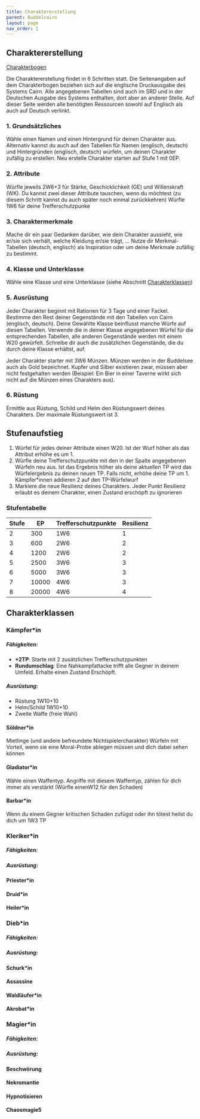 ```yaml
---
title: Charaktererstellung
parent: Buddelcairn
layout: page
nav_order: 1
---
```

## Charaktererstellung
[Charakterbogen](https://github.com/CallithRocksfall/BuddelseeWestMarches/blob/670191912377e1ca7e018250bf9dd95fd7eccb0c/buddelcairn%20files/Buddelcairn%20Character%20Sheet.pdf)

Die Charaktererstellung findet in 6 Schritten statt. Die Seitenangaben auf dem Charakterbogen beziehen sich auf die englische Druckausgabe des Systems Cairn. Alle angegebenen Tabellen sind auch im SRD und in der Deutschen Ausgabe des Systems enthalten, dort aber an anderer Stelle. Auf dieser Seite werden alle benötigten Ressourcen sowohl auf Englisch als auch auf Deutsch verlinkt. 

### 1. Grundsätzliches
Wähle einen Namen und einen Hintergrund für deinen Charakter aus. Alternativ kannst du auch auf den Tabellen für Namen (englisch, deutsch) und Hintergründen (englisch, deutsch) würfeln, um deinen Charakter zufällig zu erstellen. Neu erstelle Charakter starten auf Stufe 1 mit 0EP. 

### 2. Attribute
Würfle jeweils 2W6+3 für Stärke, Geschicklichkeit (GE) und Willenskraft (WK). Du kannst zwei dieser Attribute tauschen, wenn du möchtest (zu diesem Schritt kannst du auch später noch einmal zurückkehren)
Würfle 1W6 für deine Trefferschutzpunke

### 3. Charaktermerkmale
Mache dir ein paar Gedanken darüber, wie dein Charakter aussieht, wie er/sie sich verhält, welche Kleidung er/sie trägt, ... Nutze dir Merkmal-Tabellen (deutsch, englisch) als Inspiration oder um deine Merkmale zufällig zu bestimmt. 

### 4. Klasse und Unterklasse
Wähle eine Klasse und eine Unterklasse (siehe Abschnitt [Charakterklassen](./characters.html#charakterklassen))

### 5. Ausrüstung 
Jeder Charakter beginnt mit Rationen für 3 Tage und einer Fackel. Bestimme den Rest deiner Gegenstände mit den Tabellen von Cairn (englisch, deutsch).
Deine Gewählte Klasse beinflusst manche Würfe auf diesen Tabellen. Verwende die in deiner Klasse angegebenen Würfel für die entsprechenden Tabellen, alle anderen Gegenstände werden mit einem W20 gewürfelt. Schreibe dir auch die zusätzlichen Gegenstände, die du durch deine Klasse erhältst, auf. 

Jeder Charakter starter mit 3W6 Münzen. Münzen werden in der Buddelsee auch als Gold bezeichnet. Kupfer und Silber existieren zwar, müssen aber nicht festgehalten werden (Beispiel: Ein Bier in einer Taverne wirkt sich nicht auf die Münzen eines Charakters aus). 

### 6. Rüstung 
Ermittle aus Rüstung, Schild und Helm den Rüstungswert deines Charakters. Der maximale Rüstungswert ist 3.

## Stufenaufstieg
1. Würfel für jedes deiner Attribute einen W20. Ist der Wurf höher als das Attribut erhöhe es um 1.
2. Würfle deine Trefferschutzpunkte mit den in der Spalte angegebenen Würfeln neu aus. Ist das Ergebnis höher als deine aktuellen TP wird das Würfelergebnis zu deinen neuen TP. Falls nicht, erhöhe deine TP um 1. Kämpfer*innen addieren 2 auf den TP-Würfelwurf
3. Markiere die neue Resilienz deines Charakters. Jeder Punkt Resilienz erlaubt es deinem Charakter, einen Zustand erschöpft zu ignorieren 

### Stufentabelle

| Stufe | EP     | Trefferschutzpunkte | Resilienz|
| ------------- | ------------- | ------------- | ------------- |
|2|300|1W6|1|
|3|600|2W6|2|
|4|1200|2W6|2|
|5|2500|3W6|3|
|6|5000|3W6|3|
|7|10000|4W6|3|
|8|20000|4W6|4|

## Charakterklassen
### Kämpfer*in
##### Fähigkeiten: 
- **+2TP**: Starte mit 2 zusätzlichen Trefferschutzpunkten
- **Rundumschlag**: Eine Nahkampfattacke trifft alle Gegner in deinem Umfeld. Erhalte einen Zustand Erschöpft. 

##### Ausrüstung: 
- Rüstung 1W10+10
- Helm/Schild 1W10+10
- Zweite Waffe (freie Wahl)

#### Söldner*in
Mietlinge (und andere befreundete Nichtspielercharakter) Würfeln mit Vorteil, wenn sie eine Moral-Probe ablegen müssen und dich dabei sehen können
#### Gladiator*in
Wähle einen Waffentyp. Angriffe mit diesem Waffentyp, zählen für dich immer als verstärkt (Würfle einenW12 für den Schaden)		
#### Barbar*in
Wenn du einem Gegner kritischen Schaden zufügst oder ihn tötest heilst du dich um 1W3 TP		

### Kleriker*in
##### Fähigkeiten: 
##### Ausrüstung: 

#### Priester*in
#### Druid*in
#### Heiler*in

### Dieb*in
##### Fähigkeiten: 
##### Ausrüstung: 
#### Schurk*in
#### Assassine
#### Waldläufer*in
#### Akrobat*in

### Magier*in
##### Fähigkeiten: 
##### Ausrüstung: 

#### Beschwörung
#### Nekromantie
#### Hypnotisieren
#### Chaosmagie5